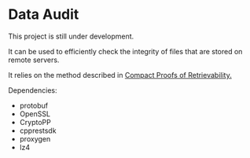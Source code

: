 # Data Audit

This project is still under development.

It can be used to efficiently check the integrity of files that are stored on remote
servers. 

It relies on the method described in [Compact Proofs of Retrievability.](https://cseweb.ucsd.edu/~hovav/dist/verstore.pdf)

Dependencies:
* protobuf
* OpenSSL
* CryptoPP
* cpprestsdk
* proxygen
* lz4
